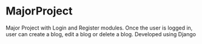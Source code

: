 # MajorProject

Major Project with Login and Register modules. Once the user is logged in, user can create a blog, edit a blog or delete a blog.
Developed using Django
